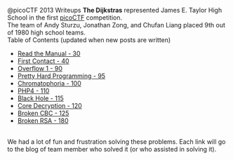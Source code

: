 @picoCTF 2013 Writeups
<b>The Dijkstras</b> represented James E. Taylor High School in the first <a href="/web/20130508045653/http://picoctf.com/">picoCTF</a> competition. <br>
The team of Andy Sturzu, Jonathan Zong, and Chufan Liang placed 9th out of 1980 high school teams. <br>
Table of Contents (updated when new posts are written)
<ul>
<li><a href="http://chufanl.blogspot.com/2013/05/picoctf-read-manual-30.html">Read the Manual - 30</a></li>
<li><a href="http://chufanl.blogspot.com/2013/05/picoctf-first-contact-40.html">First Contact - 40</a></li>
<li><a href="http://chufanl.blogspot.com/2013/05/picoctf-overflow-1-90.html">Overflow 1 - 90</a></li>
<li><a href="http://sturzu.org/2013/05/07/picoctf-writeup-pretty-hard-programming-95">Pretty Hard Programming - 95</a></li>
<li><a href="http://sturzu.org/2013/05/07/picoctf-writeup-chromatophoria-100">Chromatophoria - 100</a></li>
<li><a href="http://sturzu.org/2013/05/07/picoctf-writeup-php4-110">PHP4 - 110</a></li>
<li><a href="http://sturzu.org/2013/05/07/picoctf-writeup-black-hole-115">Black Hole - 115</a></li>
<li><a href="http://sturzu.org/2013/05/07/picoctf-writeup-core-decryption-120">Core Decryption - 120</a></li>
<li><a href="http://jonathanzong.com/picoctf/2013/05/07/broken-cbc-125-jonathan">Broken CBC - 125</a></li>
<li><a href="http://jonathanzong.com/picoctf/2013/05/07/broken-rsa-180-jonathan">Broken RSA - 180</a></li>
</ul> <br>
We had a lot of fun and frustration solving these problems. Each link will go to the blog of team member who solved it (or who assisted in solving it).